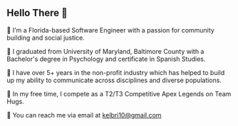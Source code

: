 ## Hello There :hugs: 
💾 I'm a Florida-based Software Engineer with a passion for community building and social justice. 

💾 I graduated from University of Maryland, Baltimore County with a Bachelor's degree in Psychology and certificate in Spanish Studies.

💾 I have over 5+ years in the non-profit industry which has helped to build up my ability to communicate across disciplines and diverse populations.

💾 In my free time, I compete as a T2/T3 Competitive Apex Legends on Team Hugs.

💾 You can reach me via email at kelbri10@gmail.com
